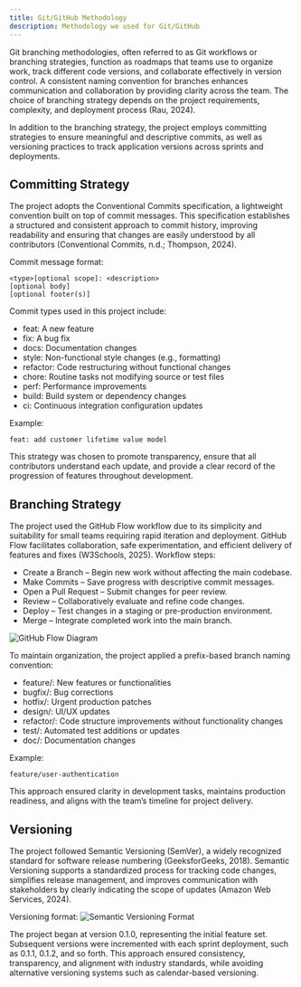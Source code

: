 ```yaml
---
title: Git/GitHub Methodology
description: Methodology we used for Git/GitHub
---
```


Git branching methodologies, often referred to as Git workflows or branching strategies, function as roadmaps that teams use to organize work, track different code versions, and collaborate effectively in version control. A consistent naming convention for branches enhances communication and collaboration by providing clarity across the team. The choice of branching strategy depends on the project requirements, complexity, and deployment process (Rau, 2024).

In addition to the branching strategy, the project employs committing strategies to ensure meaningful and descriptive commits, as well as versioning practices to track application versions across sprints and deployments.

## Committing Strategy
The project adopts the Conventional Commits specification, a lightweight convention built on top of commit messages. This specification establishes a structured and consistent approach to commit history, improving readability and ensuring that changes are easily understood by all contributors (Conventional Commits, n.d.; Thompson, 2024).

Commit message format:
```
<type>[optional scope]: <description>
[optional body]
[optional footer(s)]
```

Commit types used in this project include:
*	feat: A new feature
*	fix: A bug fix
*	docs: Documentation changes
*	style: Non-functional style changes (e.g., formatting)
*	refactor: Code restructuring without functional changes
*	chore: Routine tasks not modifying source or test files
*	perf: Performance improvements
*	build: Build system or dependency changes
*	ci: Continuous integration configuration updates

Example: 
```
feat: add customer lifetime value model
```
This strategy was chosen to promote transparency, ensure that all contributors understand each update, and provide a clear record of the progression of features throughout development.

## Branching Strategy
The project used the GitHub Flow workflow due to its simplicity and suitability for small teams requiring rapid iteration and deployment. GitHub Flow facilitates collaboration, safe experimentation, and efficient delivery of features and fixes (W3Schools, 2025).
Workflow steps:
*	Create a Branch – Begin new work without affecting the main codebase.
*	Make Commits – Save progress with descriptive commit messages.
*	Open a Pull Request – Submit changes for peer review.
*	Review – Collaboratively evaluate and refine code changes.
*	Deploy – Test changes in a staging or pre-production environment.
*	Merge – Integrate completed work into the main branch.

![GitHub Flow Diagram](/Clubs-Connect/github-flow.png "GitHub Flow Diagram")

To maintain organization, the project applied a prefix-based branch naming convention:
*	feature/: New features or functionalities
*	bugfix/: Bug corrections
*	hotfix/: Urgent production patches
*	design/: UI/UX updates
*	refactor/: Code structure improvements without functionality changes
*	test/: Automated test additions or updates
*	doc/: Documentation changes

Example: 
```
feature/user-authentication
```
This approach ensured clarity in development tasks, maintains production readiness, and aligns with the team’s timeline for project delivery.

## Versioning
The project followed Semantic Versioning (SemVer), a widely recognized standard for software release numbering (GeeksforGeeks, 2018). Semantic Versioning supports a standardized process for tracking code changes, simplifies release management, and improves communication with stakeholders by clearly indicating the scope of updates (Amazon Web Services, 2024).

Versioning format:
![Semantic Versioning Format](/Clubs-Connect/semver.png "Semantic Versioning")

The project began at version 0.1.0, representing the initial feature set. Subsequent versions were incremented with each sprint deployment, such as 0.1.1, 0.1.2, and so forth. This approach ensured consistency, transparency, and alignment with industry standards, while avoiding alternative versioning systems such as calendar-based versioning.
